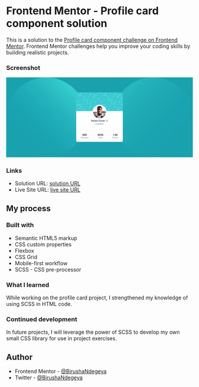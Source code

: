 # Frontend Mentor - Profile card component solution

This is a solution to the [Profile card component challenge on Frontend Mentor](https://www.frontendmentor.io/challenges/profile-card-component-cfArpWshJ). Frontend Mentor challenges help you improve your coding skills by building realistic projects. 

### Screenshot

![](./assets/profile-card.png)

### Links

- Solution URL: [solution URL](https://profile-card-xi-one.vercel.app/)
- Live Site URL: [live site URL](https://www.frontendmentor.io/solutions/reponsive-profile-card-component-UE0Htfa-y3)

## My process

### Built with

- Semantic HTML5 markup
- CSS custom properties
- Flexbox
- CSS Grid
- Mobile-first workflow
- SCSS - CSS pre-processor

### What I learned

While working on the profile card project, I strengthened my knowledge of using SCSS in HTML code.

### Continued development

In future projects, I will leverage the power of SCSS to develop my own small CSS library for use in project exercises.

## Author

- Frontend Mentor - [@BirushaNdegeya](https://www.frontendmentor.io/profile/BirushaNdegeya)
- Twitter - [@BirushaNdegeya](https://twitter.com/BNdegeya62741)
